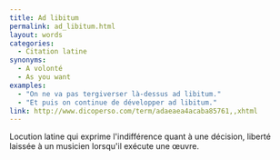 ```yaml
---
title: Ad libitum
permalink: ad_libitum.html
layout: words
categories:
  - Citation latine
synonyms:
  - A volonté
  - As you want
examples:
  - "On ne va pas tergiverser là-dessus ad libitum."
  - "Et puis on continue de développer ad libitum."
link: http://www.dicoperso.com/term/adaeaea4acaba85761,,xhtml
---
```


Locution latine qui exprime l'indifférence quant à une décision, liberté laissée à un musicien lorsqu'il exécute une œuvre.
